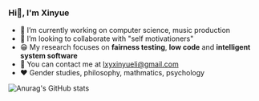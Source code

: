 ### Hi👋, I'm Xinyue 

- 🔭 I’m currently working on computer science, music production
- 👯 I’m looking to collaborate with "self motivationers"
- 😁 My research focuses on **fairness testing**, **low code** and **intelligent system software**
- 📧 You can contact me at lxyxinyueli@gmail.com
- ❤️ Gender studies, philosophy, mathmatics, psychology

![Anurag's GitHub stats](https://github-readme-stats.vercel.app/api?username=xinyuelxy&count_private=true&show_icons=true&theme=react)

